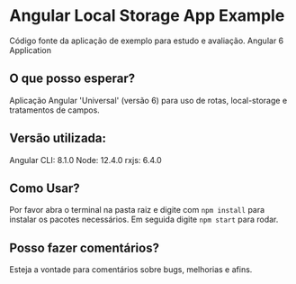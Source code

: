 # Angular Local Storage App Example

Código fonte da aplicação de exemplo para estudo e avaliação.
Angular 6 Application

## O que posso esperar?

Aplicação Angular 'Universal' (versão 6) para uso de rotas, local-storage e tratamentos de campos.

## Versão utilizada:

Angular CLI: 8.1.0
Node: 12.4.0
rxjs: 6.4.0

## Como Usar?

Por favor abra o terminal na pasta raiz e digite com `npm install` para instalar os pacotes necessários.
Em seguida digite `npm start` para rodar.

## Posso fazer comentários?

Esteja a vontade para comentários sobre bugs, melhorias e afins.
